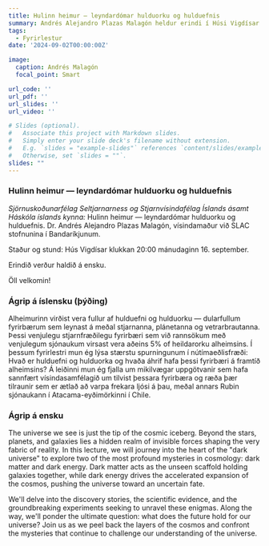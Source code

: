 ```yaml
---
title: Hulinn heimur — leyndardómar hulduorku og hulduefnis
summary: Andrés Alejandro Plazas Malagón heldur erindi í Húsi Vigdísar 16. september 2024 klukkan 20:00
tags:
  - Fyrirlestur
date: '2024-09-02T00:00:00Z'

image:
  caption: Andrés Malagón
  focal_point: Smart

url_code: ''
url_pdf: ''
url_slides: ''
url_video: ''

# Slides (optional).
#   Associate this project with Markdown slides.
#   Simply enter your slide deck's filename without extension.
#   E.g. `slides = "example-slides"` references `content/slides/example-slides.md`.
#   Otherwise, set `slides = ""`.
slides: ""
---
```


### Hulinn heimur — leyndardómar hulduorku og hulduefnis

_Sjörnuskoðunarfélag Seltjarnarness og Stjarnvísindafélag Íslands ásamt Háskóla íslands kynna:_
Hulinn heimur — leyndardómar hulduorku og hulduefnis. Dr. Andrés Alejandro Plazas Malagón, vísindamaður við SLAC stofnunina í Bandaríkjunum. 

Staður og stund: Hús Vigdísar klukkan 20:00 mánudaginn 16. september.

Erindið verður haldið á ensku.

Öll velkomin!

### Ágrip á íslensku (þýðing)

Alheimurinn virðist vera fullur af hulduefni og hulduorku — dularfullum fyrirbærum sem leynast á meðal stjarnanna, plánetanna og vetrarbrautanna. Þessi venjulegu stjarnfræðilegu fyrirbæri sem við rannsökum með venjulegum sjónaukum virsast vera aðeins 5% of heildarorku alheimsins. Í þessum fyrirlestri mun ég lýsa stærstu spurningunum í nútímaeðlisfræði: Hvað er hulduefni og hulduorka og hvaða áhrif hafa þessi fyrirbæri á framtíð alheimsins? Á leiðinni mun ég fjalla um mikilvægar uppgötvanir sem hafa sannfært vísindasamfélagið um tilvist þessara fyrirbæra og ræða þær tilraunir sem er ætlað að varpa frekara ljósi á þau, meðal annars Rubin sjónaukann í Atacama-eyðimörkinni í Chile.

### Ágrip á ensku

The universe we see is just the tip of the cosmic iceberg. Beyond the stars, planets, and galaxies lies a hidden realm of invisible forces shaping the very fabric of reality. In this lecture, we will journey into the heart of the "dark universe" to explore two of the most profound mysteries in cosmology: dark matter and dark energy. Dark matter acts as the unseen scaffold holding galaxies together, while dark energy drives the accelerated expansion of the cosmos, pushing the universe toward an uncertain fate.

We'll delve into the discovery stories, the scientific evidence, and the groundbreaking experiments seeking to unravel these enigmas. Along the way, we'll ponder the ultimate question: what does the future hold for our universe? Join us as we peel back the layers of the cosmos and confront the mysteries that continue to challenge our understanding of the universe. 